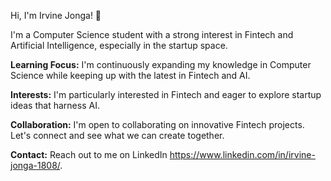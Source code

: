 Hi, I'm Irvine Jonga! 👋

I'm a Computer Science student with a strong interest in Fintech and Artificial Intelligence, especially in the startup space.

**Learning Focus:**
I'm continuously expanding my knowledge in Computer Science while keeping up with the latest in Fintech and AI.

**Interests:**
I'm particularly interested in Fintech and eager to explore startup ideas that harness AI.

**Collaboration:**
I'm open to collaborating on innovative Fintech projects. Let's connect and see what we can create together.

**Contact:**
Reach out to me on LinkedIn https://www.linkedin.com/in/irvine-jonga-1808/.


<!---
irvinej-18/irvinej-18 is a ✨ special ✨ repository because its `README.md` (this file) appears on your GitHub profile.
You can click the Preview link to take a look at your changes.
--->
